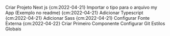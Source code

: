 Criar Projeto Next js  {cm:2022-04-21}
Importar o tipo para o arquivo my App (Exemplo no readme) {cm:2022-04-21}
Adicionar Typescript {cm:2022-04-21}
Adicionar Sass   {cm:2022-04-21}
Configurar Fonte Externa {cm:2022-04-22}
Criar Primeiro Componente
Configurar Git
Estilos Globais
